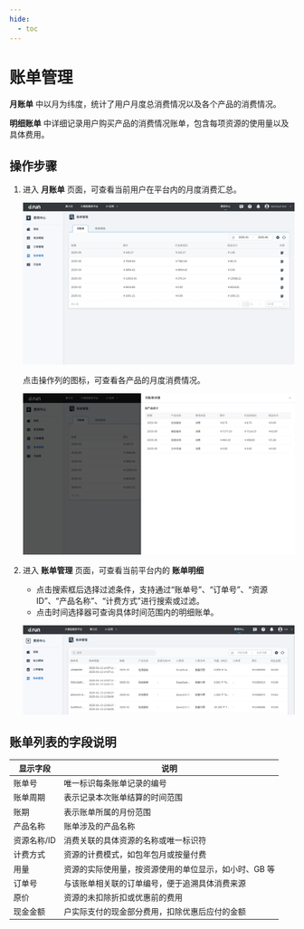 ```yaml
---
hide:
  - toc
---
```


# 账单管理

**月账单** 中以月为纬度，统计了用户月度总消费情况以及各个产品的消费情况。

**明细账单** 中详细记录用户购买产品的消费情况账单，包含每项资源的使用量以及具体费用。

## 操作步骤

1. 进入 **月账单** 页面，可查看当前用户在平台内的月度消费汇总。

    ![bills](../leopard/images/monthly-bills.png)

    点击操作列的图标，可查看各产品的月度消费情况。

    ![bills](../leopard/images/monthly-bills-01.png)

2. 进入 **账单管理** 页面，可查看当前平台内的 **账单明细**

    - 点击搜索框后选择过滤条件，支持通过“账单号”、“订单号”、“资源 ID”、“产品名称”、“计费方式”进行搜索或过滤。
    - 点击时间选择器可查询具体时间范围内的明细账单。
    
    ![bills](../leopard/images/bills.png)

## 账单列表的字段说明

| 显示字段 | 说明 |
| --- | --- |
| 账单号 | 唯一标识每条账单记录的编号 |
| 账单周期 | 表示记录本次账单结算的时间范围 |
| 账期 | 表示账单所属的月份范围 |
| 产品名称 | 账单涉及的产品名称 |
| 资源名称/ID | 消费关联的具体资源的名称或唯一标识符 |
| 计费方式 | 资源的计费模式，如包年包月或按量付费 |
| 用量 | 资源的实际使用量，按资源使用的单位显示，如小时、GB 等 |
| 订单号 | 与该账单相关联的订单编号，便于追溯具体消费来源 |
| 原价 | 资源的未扣除折扣或优惠前的费用 |
| 现金金额 | 户实际支付的现金部分费用，扣除优惠后应付的金额 |
